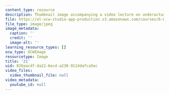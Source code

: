 ```yaml
---
content_type: resource
description: Thumbnail image accompanying a video lecture on underactuated robotics.
file: https://ol-ocw-studio-app-production.s3.amazonaws.com/courses/6-832-underactuated-robotics-spring-2009/826aacdfda226ecda2309114dafca5ec_21.jpg
file_type: image/jpeg
image_metadata:
  caption: ''
  credit: ''
  image-alt: ''
learning_resource_types: []
ocw_type: OCWImage
resourcetype: Image
title: '21'
uid: 826aacdf-da22-6ecd-a230-9114dafca5ec
video_files:
  video_thumbnail_file: null
video_metadata:
  youtube_id: null
---
```

